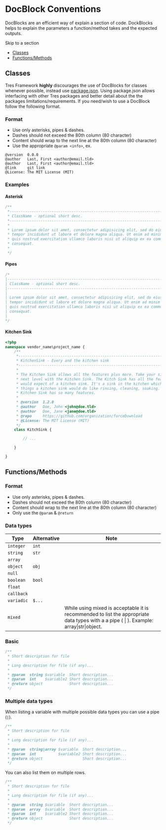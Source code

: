 DocBlock Conventions
=====================

DocBlocks are an efficient way of explain a section of code. DockBlocks helps to explain the parameters a function/method takes and the expected outputs.

Skip to a section
* [Classes](#classes)
* [Functions/Methods](#functions-methods)

## Classes
Tres Framework **highly** discourages the use of DocBlocks for classes whenever possible, instead use [package.json](conventions/package.json.md). Using package.json allows interfacing with other Tres packages and better detail about the the packages limitations/requirements. If you need/wish to use a DocBlock follow the following format.

### Format
* Use only asterisks, pipes & dashes.
* Dashes should not exceed the 80th column (80 character)
* Content should wrap to the next line at the 80th column (80 character)
* Use the appropriate `@param <info>`, ex.
```
@version  0.0.0
@author   Last, First <author@email.tld>
@author   Last, First <author@email.tld>
@link     git link
@License: The MIT License (MIT)
```


### Examples
#### Asterisk
```php
/**
 *------------------------------------------------------------------------------
 * ClassName - optional short desc.
 *------------------------------------------------------------------------------
 * 
 * Lorem ipsum dolor sit amet, consectetur adipisicing elit, sed do eiusmod
 * tempor incididunt ut labore et dolore magna aliqua. Ut enim ad minim veniam,
 * quis nostrud exercitation ullamco laboris nisi ut aliquip ex ea commodo
 * consequat.
 * 
 */
```
#### Pipes
```php
/*
|-------------------------------------------------------------------------------
| ClassName - optional short desc.
|-------------------------------------------------------------------------------
| 
| Lorem ipsum dolor sit amet, consectetur adipisicing elit, sed do eiusmod
| tempor incididunt ut labore et dolore magna aliqua. Ut enim ad minim veniam,
| quis nostrud exercitation ullamco laboris nisi ut aliquip ex ea commodo
| consequat.
| 
*/
```
#### Kitchen Sink
```php
<?php
namespace vendor_name\project_name {
    /**
     *--------------------------------------------------------------------------
     * KitchenSink - Every and the kitchen sink
     *--------------------------------------------------------------------------
     * 
     * The Kitchen Sink allows all the features plus more. Take your sink to the 
     * next level with the Kitchen Sink. The Kitch Sink has all the features one 
     * would expect of a kitchen sink. It's a sink in the kitchen which does 
     * things a kitchen sink would do like rinsing, cleaning, soaking. The 
     * Kitchen Sink has so many features.
     * 
     * @version  1.2.0
     * @author   Doe, John <john@doe.tld>
     * @author   Doe, Jane <jane@doe.tld>
     * @repo     https://github.com/organization/forceDownload
     * @License: The MIT License (MIT)
     */
    class KitchSink {

        // ...

    }

}
```

## Functions/Methods
### Format
* Use only asterisks, pipes & dashes.
* Dashes should not exceed the 80th column (80 character)
* Content should wrap to the next line at the 80th column (80 character)
* Only use the `@param` & `@return`

### Data types
| Type       | Alternative | Note |
|------------|-------------|------|
| `integer`  | `int`       |      |
| `string`   | `str`       |      |
| `array`    |             |      |
| `object`   | `obj`       |      |
| `null`     |             |      |
| `boolean`  | `bool`      |      |
| `float`    |             |      |
| `callback` |             |      |
| `variadic` | `$...`      |      |
| `mixed`    |             | While using mixed is acceptable it is recommended to list the appropriate data types with a a pipe ( &#124; ). Example: array&#124;str&#124;object. |

### Basic
```php
/**
 * Short description for file
 *
 * Long description for file (if any)...
 *
 * @param  string $variable  Short description...
 * @param  int    $variable2 Short description...
 * @return object            Short description...
 */
```

### Multiple data types
When listing a variable with multiple possible data types you can use a pipe (`|`).
```php
/**
 * Short description for file
 *
 * Long description for file (if any)...
 *
 * @param  string|array $variable  Short description...
 * @param  int          $variable2 Short description...
 * @return object                  Short description...
 */
```
You can also list them on multiple rows.
```php
/**
 * Short description for file
 *
 * Long description for file (if any)...
 *
 * @param  string $variable  Short description...
 * @param  array  $variable  Short description...
 * @param  int    $variable2 Short description...
 * @return object            Short description...
 */
```







































